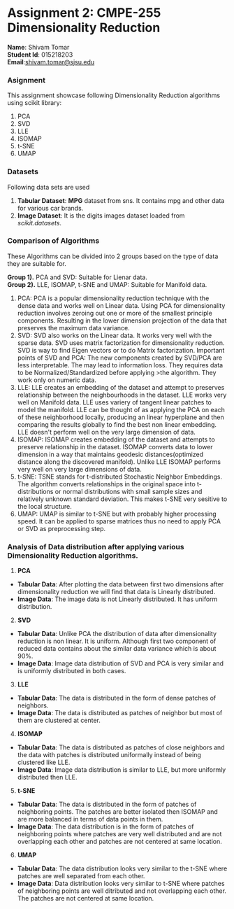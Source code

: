 # Assignment 2: CMPE-255 Dimensionality Reduction
__Name__: Shivam Tomar  
__Student Id__: 015218203  
__Email__:shivam.tomar@sjsu.edu


### Asignment
This assignment showcase following Dimensionality Reduction algorithms using scikit library:
1. PCA
2. SVD
3. LLE
4. ISOMAP
5. t-SNE
6. UMAP

### Datasets
Following data sets are used

1. **Tabular Dataset**: __MPG__ dataset from sns. It contains mpg and other data for various car brands.
2. **Image Dataset**: It is the digits images dataset loaded from _scikit.datasets_.

### Comparison of Algorithms

These Algorithms can be divided into 2 groups based on the type of data they are suitable for.

**Group 1).** PCA and SVD: Suitable for Lienar data.  
**Group 2).** LLE, ISOMAP, t-SNE and UMAP: Suitable for Manifold data.  

1. PCA: PCA is a popular dimensionality reduction technique with the dense data and works well on Linear data. Using PCA for dimensionality reduction involves zeroing out one or more of the smallest principle components. Resulting in the lower dimension projection of the data that preserves the maximum data variance.
2. SVD: SVD also works on the Linear data. It works very well with the sparse data. SVD uses matrix factorization for dimensionality reduction. SVD is way to find Eigen vectors or to do Matrix factorization.
Important points of SVD and PCA:
The new components created by SVD/PCA are less interpretable.
The may lead to information loss.
They requires data to be Normalized/Standardized before applying >the algorithm.
They work only on numeric data.
3. LLE: LLE creates an embedding of the dataset and attempt to preserves relationship between the neighbourhoods in the dataset. LLE works very well on Manifold data. LLE uses variery of tangent linear patches to model the manifold. LLE can be thought of as applying the PCA on each of these neighborhood locally, producing an linear hyperplane and then comparing the results globally to find the best non linear embedding. LLE doesn't perform well on the very large dimension of data.
4. ISOMAP: ISOMAP creates embedding of the dataset and attempts to preserve relationship in the dataset. ISOMAP converts data to lower dimension in a way that maintains geodesic distances(optimized distance along the discovered manifold). Unlike LLE ISOMAP performs very well on very large dimensions of data.
5. t-SNE: TSNE stands for t-distributed Stochastic Neighbor Embeddings. The algorithm converts relationships in the original space into t-distributions or normal distributions with small sample sizes and relatively unknown standard deviation. This makes t-SNE very sesitive to the local structure.
6. UMAP: UMAP is similar to t-SNE but with probably higher processing speed. It can be applied to sparse matrices thus no need to apply PCA or SVD as preprocessing step.

### Analysis of Data distribution after applying various Dimensionality Reduction algorithms.

1. **PCA**
- **Tabular Data**: After plotting the data between first two dimensions after dimensionality reduction we will find that data is Linearly distributed.
- **Image Data**: The image data is not Linearly distributed. It has uniform distribution.  

2. **SVD**
- **Tabular Data**: Unlike PCA the distribution of data after dimensionality reduction is non linear. It is uniform. Although first two component of reduced data contains about the similar data variance which is about 90%.
- **Image Data**: Image data distribution of SVD and PCA is very similar and is uniformly distributed in both cases.

3. **LLE**
- **Tabular Data**: The data is distributed in the form of dense patches of neighbors.
- **Image Data**: The data is distributed as patches of neighbor but most of them are clustered at center.

4. **ISOMAP**
- **Tabular Data**: The data is distributed as patches of close neighbors and the data with patches is distributed uniformally instead of being clustered like LLE.
- **Image Data**: Image data distribution is similar to LLE, but more uniformly distributed then LLE.

5. **t-SNE**
- **Tabular Data**: The data is distributed in the form of patches of neighboring points. The patches are better isolated then ISOMAP and are more balanced in terms of data points in them.
- **Image Data**: The data distribution is in the form of patches of neighboring points where patches are very well distributed and are not overlapping each other and patches are not centered at same location. 

6. **UMAP**
- **Tabular Data**: The data distribution looks very similar to the t-SNE where patches are well separated from each other.
- **Image Data**: Data distribution looks very similar to t-SNE where patches of neighboring points are well ditributed and not overlapping each other. The patches are not centered at same location.
